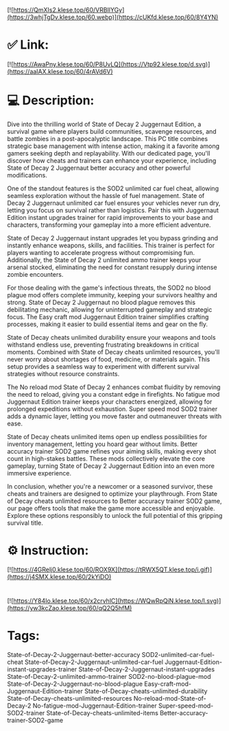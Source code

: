 [![https://QmXIs2.klese.top/60/VRBlIYGy](https://3whjTgDv.klese.top/60.webp)](https://cUKfd.klese.top/60/8Y4YN)
# ✅ Link:
[![https://AwaPny.klese.top/60/P8UvLQ](https://Vtp92.klese.top/d.svg)](https://aaIAX.klese.top/60/4rAVd6V)
# 💻 Description:
Dive into the thrilling world of State of Decay 2 Juggernaut Edition, a survival game where players build communities, scavenge resources, and battle zombies in a post-apocalyptic landscape. This PC title combines strategic base management with intense action, making it a favorite among gamers seeking depth and replayability. With our dedicated page, you'll discover how cheats and trainers can enhance your experience, including State of Decay 2 Juggernaut better accuracy and other powerful modifications.



One of the standout features is the SOD2 unlimited car fuel cheat, allowing seamless exploration without the hassle of fuel management. State of Decay 2 Juggernaut unlimited car fuel ensures your vehicles never run dry, letting you focus on survival rather than logistics. Pair this with Juggernaut Edition instant upgrades trainer for rapid improvements to your base and characters, transforming your gameplay into a more efficient adventure.



State of Decay 2 Juggernaut instant upgrades let you bypass grinding and instantly enhance weapons, skills, and facilities. This trainer is perfect for players wanting to accelerate progress without compromising fun. Additionally, the State of Decay 2 unlimited ammo trainer keeps your arsenal stocked, eliminating the need for constant resupply during intense zombie encounters.



For those dealing with the game's infectious threats, the SOD2 no blood plague mod offers complete immunity, keeping your survivors healthy and strong. State of Decay 2 Juggernaut no blood plague removes this debilitating mechanic, allowing for uninterrupted gameplay and strategic focus. The Easy craft mod Juggernaut Edition trainer simplifies crafting processes, making it easier to build essential items and gear on the fly.



State of Decay cheats unlimited durability ensure your weapons and tools withstand endless use, preventing frustrating breakdowns in critical moments. Combined with State of Decay cheats unlimited resources, you'll never worry about shortages of food, medicine, or materials again. This setup provides a seamless way to experiment with different survival strategies without resource constraints.



The No reload mod State of Decay 2 enhances combat fluidity by removing the need to reload, giving you a constant edge in firefights. No fatigue mod Juggernaut Edition trainer keeps your characters energized, allowing for prolonged expeditions without exhaustion. Super speed mod SOD2 trainer adds a dynamic layer, letting you move faster and outmaneuver threats with ease.



State of Decay cheats unlimited items open up endless possibilities for inventory management, letting you hoard gear without limits. Better accuracy trainer SOD2 game refines your aiming skills, making every shot count in high-stakes battles. These mods collectively elevate the core gameplay, turning State of Decay 2 Juggernaut Edition into an even more immersive experience.



In conclusion, whether you're a newcomer or a seasoned survivor, these cheats and trainers are designed to optimize your playthrough. From State of Decay cheats unlimited resources to Better accuracy trainer SOD2 game, our page offers tools that make the game more accessible and enjoyable. Explore these options responsibly to unlock the full potential of this gripping survival title.

# ⚙️ Instruction:
[![https://4GRelj0.klese.top/60/ROX9X](https://tRWX5QT.klese.top/i.gif)](https://j4SMX.klese.top/60/2kYiDO)
#
[![https://Y84Io.klese.top/60/x2crvhlC](https://WQwRpQiN.klese.top/l.svg)](https://yw3kcZao.klese.top/60/qQ2Q5hfM)
# Tags:
State-of-Decay-2-Juggernaut-better-accuracy SOD2-unlimited-car-fuel-cheat State-of-Decay-2-Juggernaut-unlimited-car-fuel Juggernaut-Edition-instant-upgrades-trainer State-of-Decay-2-Juggernaut-instant-upgrades State-of-Decay-2-unlimited-ammo-trainer SOD2-no-blood-plague-mod State-of-Decay-2-Juggernaut-no-blood-plague Easy-craft-mod-Juggernaut-Edition-trainer State-of-Decay-cheats-unlimited-durability State-of-Decay-cheats-unlimited-resources No-reload-mod-State-of-Decay-2 No-fatigue-mod-Juggernaut-Edition-trainer Super-speed-mod-SOD2-trainer State-of-Decay-cheats-unlimited-items Better-accuracy-trainer-SOD2-game






